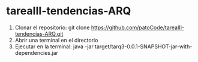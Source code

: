 # tareaIII-tendencias-ARQ
1. Clonar el repositorio: git clone https://github.com/patoCode/tareaIII-tendencias-ARQ.git
2. Abrir una terminal en el directorio
3. Ejecutar en la terminal: java -jar target/tarq3-0.0.1-SNAPSHOT-jar-with-dependencies.jar

